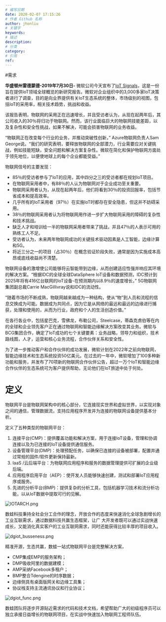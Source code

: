 ```yaml
---
# 编写日期
date: 2020-02-07 17:15:26
# 作者 Github 名称
author: jhonliu
# 关键字
keywords:
# 描述
description:
# 分类
category: 
# 引用
ref:
---
```


#需求

**华盛顿州雷德蒙德-2019年7月30日-** 微软公司今天宣布了[IoT Signals](http://dgiot-1253666439.cos.ap-shanghai-fsi.myqcloud.com/dgiot/IoT-Signals-Microsoft-072019.pdf)，这是一份旨在提供IoT领域全球概览的新研究报告。微软对企业组织中的3,000多家IoT决策者进行了调查，目的是向业界提供有关IoT生态系统的整体，市场级别的视图，包括IoT的采用率，相关技术趋势，挑战和收益。

该报告表明，物联网的采用正在迅速增长，并且受访者认为，从现在起两年后，其公司收入的30％将归功于物联网。然而，该行业面临巨大的物联网技能差距，以及复杂性和安全性挑战，如果不解决，可能会损害物联网的业务收益。

“物联网正在改变每个行业的业务，并推动突破性创新，” Azure物联网负责人Sam George说。“我们的研究表明，要释放物联网的全部潜力，行业需要应对关键挑战，例如技能短缺，安全问题和解决方案复杂性。微软在简化和保护物联网方面处于领先地位，以便使地球上的每个企业都能受益。”

物联网信号的主要发现：

- 85％的受访者参与了IoT的应用，其中四分之三的受访者都在规划IoT项目。
- 在物联网采用者中，有88％的人认为物联网对于企业成功至关重要。
- 物联网采用者认为，从现在起两年后，他们将看到30％的投资回报率，包括节省成本和提高效率。
- 几乎所有的IoT采用者（97％）在实施IoT时都存在安全隐患，但这并不妨碍采用。
- 38％的物联网采用者认为将物联网用作进一步扩大物联网采用的障碍的复杂性和技术挑战。
- 缺乏人才和培训给一半的物联网采用者带来了挑战，并且47％的人表示可用的熟练工人不足。
- 受访者认为，未来两年物联网成功的关键技术驱动因素是人工智能，边缘计算和5G。
- 将近三分之一的项目（占30％）在概念验证阶段失败，通常是因为实施成本高昂或底线收益尚不清楚。

物联网设备的激增使公司能够将云智能带到边缘，从而创建适应性强并响应其环境的解决方案。“根据IDC的全球全球DataSphere IoT设备和数据预测，IDC预计到2025年将有416亿台联网的IoT设备-在预测期内以8.9％的速度增长，” 5G物联网集团副总裁Carrie MacGillivray说和IDC的流动性。

“随着市场的不断成熟，物联网越来越成为一种结构，使从“物”到人员和流程的信息交换成为可能。数据成为共同点，因为它是从网络的最远和最远的边缘进行捕获，处理和使用的，从而为行业，政府和个人的生活创造价值。”

在各行各业中，包括星巴克，雪佛龙，布勒公司，Steelcase，蒂森克虏伯等在内的全球和企业领先客户正在通过物联网和智能边缘解决方案改变其业务。微软与BCG集团合作，确定了IoT成功的七个关键要素：业务战略，领导力和组织，技术路线图，人才，运营和核心业务流程，合作伙伴关系和安全性。

为了进一步推动客户和合作伙伴的成功发展，微软计划在2022年之前向物联网，智能边缘技术和生态系统投资50亿美元。在过去的一年中，微软增加了100多种新功能和服务，并发布了70项新的物联网合作伙伴公告，超过一万个IoT和智能边缘合作伙伴的生态系统可为客户提供帮助，无论他们在IoT旅途中处于何处。

# 定义

   物联网平台是物联网架构中的核心部分，它连接现实世界和虚拟世界，以实现对象之间的通信，管理数据流，支持应用程序开发并为连接的物联网设备提供基本分析。
   
   定义了五种类型的物联网平台：
   
   1. 连接平台(CMP)：提供覆盖功能和解决方案，用于连接IoT设备，管理和协调连接以及为已连接的IoT设备提供通信服务。
   2. 设备管理平台(DMP)：处理预配任务，以确保已连接的设备被部署，配置并通过常规的固件/软件更新保持最新。
   3. IaaS /云后端平台：为物联网应用程序和服务的数据管理提供可扩展的企业级后端。
   4. 应用程序启用平台（AEP）：使开发人员能够快速创建，测试和部署IoT应用程序或服务。
   5. 先进的分析平台(BMP)：提供复杂的分析工具，包括机器学习技术和流分析功能，以从IoT数据中提取可行的见解。
  

  ![IOTARCH.png](http://dgiot-1253666439.cos.ap-shanghai-fsi.myqcloud.com/shuwa_tech/zh/backend/dgiot/IOTARCH.png)
  
   数蛙科技秉持全社会分工合作的理念，开放合作的态度来快速消化全球急剧增长的工业互联需求，通过数据科技共赢生态框架，让广
   大开发者既可以通过实战快速成长，又能消化真实客户的工业互联网需求，同时还能获得比较丰厚的项目收入。
  
  ![dgiot_busseness.png](http://dgiot-1253666439.cos.ap-shanghai-fsi.myqcloud.com/shuwa_tech/zh/backend/dgiot/dgiot_busseness.png)
   
 精准开源，生态共赢，数蛙一站式物联网平台是完整解决方案，
   - CMP集成EMP的服务架构；
   - DMP吸收阿里的数据建模；
   - AMP采纳Facebook多租户；
   - BMP整合Tdengine的时序数据；
   - 边缘侧具有桌面版网关和边缘工具集；
   - 协议栈支持主流通讯协议和行业协议；
   
   
   ![dgiot_func.png](http://dgiot-1253666439.cos.ap-shanghai-fsi.myqcloud.com/shuwa_tech/zh/backend/dgiot/dgiot_func.png)


   数蛙团队将逐步开源贴近需求的代码和技术文档，希望帮助广大的初级程序员可以独立承接日益增长的物联网项目，在实战中快速加入物联网工程师队伍。

  

